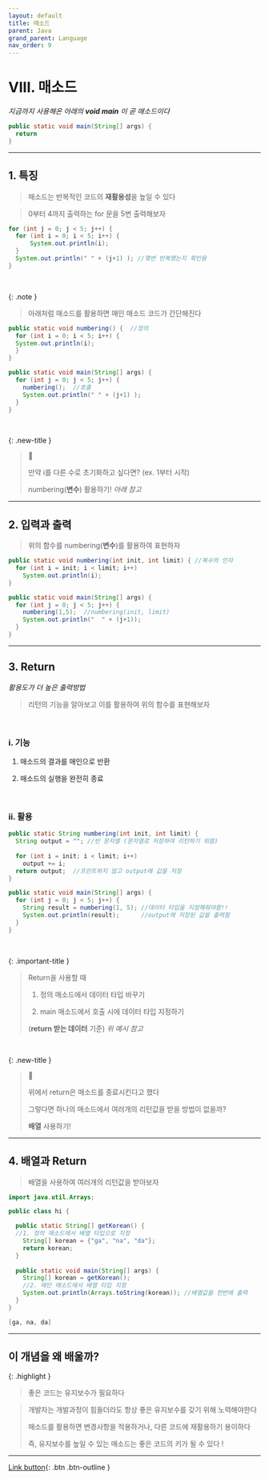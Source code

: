 ```yaml
---
layout: default
title: 매소드
parent: Java
grand_parent: Language
nav_order: 9
---
```


# VIII. 매소드

_지금까지 사용해온 아래의 **void main** 이 곧 매소드이다_

```java
public static void main(String[] args) {
  return
}
```

---

## 1. 특징

> 매소드는 반복적인 코드의 **재활용성**을 높일 수 있다

> 0부터 4까지 출력하는 for 문을 5번 출력해보자

```java
for (int j = 0; j < 5; j++) {
  for (int i = 0; i < 5; i++) {
	  System.out.println(i);
  }
  System.out.println(" " + (j+1) ); //몇번 반복했는지 확인용
}
```

<br/>

{: .note }
> 아래처럼 매소드를 활용하면 매인 매소드 코드가 간단해진다

```java
public static void numbering() {  //정의
  for (int i = 0; i < 5; i++) {
  System.out.println(i);
  }
}

public static void main(String[] args) {
  for (int j = 0; j < 5; j++) {
    numbering();  //호출
    System.out.println(" " + (j+1) );
  }
}
```

<br/>

{: .new-title }
> 🧐
>
> 만약 i를 다른 수로 초기화하고 싶다면? (ex. 1부터 시작)
>
> numbering(**변수**) 활용하기! _아래 참고_

---

## 2. 입력과 출력

> 위의 함수를 numbering(**변수**)를 활용하여 표현하자

```java
public static void numbering(int init, int limit) { //복수의 인자
  for (int i = init; i < limit; i++)
    System.out.println(i);
}

public static void main(String[] args) {  
  for (int j = 0; j < 5; j++) {
    numbering(1,5);  //numbering(init, limit)
    System.out.println("  " + (j+1));
  }
}
```


---

## 3. Return
_활용도가 더 높은 출력방법_

> 리턴의 기능을 알아보고 이를 활용하여 위의 함수를 표현해보자

<br/>

### i. 기능

1. 매소드의 결과를 매인으로 반환

2. 매소드의 실행을 완전히 종료

<br/>

### ii. 활용

```java
public static String numbering(int init, int limit) { 
  String output = ""; //빈 문자열 (문자열로 저장하여 리턴하기 위함)
	
  for (int i = init; i < limit; i++)
    output += i;
  return output;  //프린트하지 않고 output에 값을 저장
}

public static void main(String[] args) {
  for (int j = 0; j < 5; j++) {
    String result = numbering(1, 5); //데이터 타입을 지정해줘야함!!
    System.out.println(result);      //output에 저장된 값을 출력함
  }
}
```

<br/>

{: .important-title }
> Return을 사용할 때
>
> 1. 정의 매소드에서 데이터 타입 바꾸기 
>
> 2. main 매소드에서 호출 시에 데이터 타입 지정하기
>
> (**return 받는 데이터** 기준) _위 예시 참고_

<br/>

{: .new-title }
> 🤔
>
> 위에서 return은 매소드를 종료시킨다고 했다
>
> 그렇다면 하나의 매소드에서 여러개의 리턴값을 받을 방법이 없을까?
>
> **배열** 사용하기!

---

## 4. 배열과 Return

> 배열을 사용하여 여러개의 리턴값을 받아보자

```java
import java.util.Arrays;

public class hi {

  public static String[] getKorean() { 
  //1. 정의 매소드에서 배열 타입으로 지정
    String[] korean = {"ga", "na", "da"};
    return korean;
  }
  
  public static void main(String[] args) {
    String[] korean = getKorean(); 
    //2. 매인 매소드에서 배열 타입 지정
    System.out.println(Arrays.toString(korean)); //배열값을 한번에 출력
  }
}
```

```java
[ga, na, da]
```

---

## **이 개념을 왜 배울까?**

{: .highlight }
> 좋은 코드는 유지보수가 필요하다

> 개발자는 개발과정이 힘들더라도 항상 좋은 유지보수를 갖기 위해 노력해야한다
>
> 매소드를 활용하면 변경사항을 적용하거나, 다른 코드에 재활용하기 용이하다
>
> 즉, 유지보수를 높일 수 있는 매소드는 좋은 코드의 키가 될 수 있다 !

---

[Link button](https://opentutorials.org/course/1223/5369){: .btn .btn-outline }
